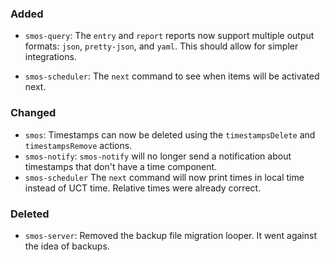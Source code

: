 ### Added

- `smos-query`:
  The `entry` and `report` reports now support multiple output formats: `json`, `pretty-json`, and `yaml`.
  This should allow for simpler integrations.

- `smos-scheduler`:
  The `next` command to see when items will be activated next.

### Changed

- `smos`:
  Timestamps can now be deleted using the `timestampsDelete` and `timestampsRemove` actions.
- `smos-notify`:
  `smos-notify` will no longer send a notification about timestamps that don't have a time component.
- `smos-scheduler`
  The `next` command will now print times in local time instead of UCT time. Relative times were already correct.

### Deleted

- `smos-server`: Removed the backup file migration looper. It went against the idea of backups.
